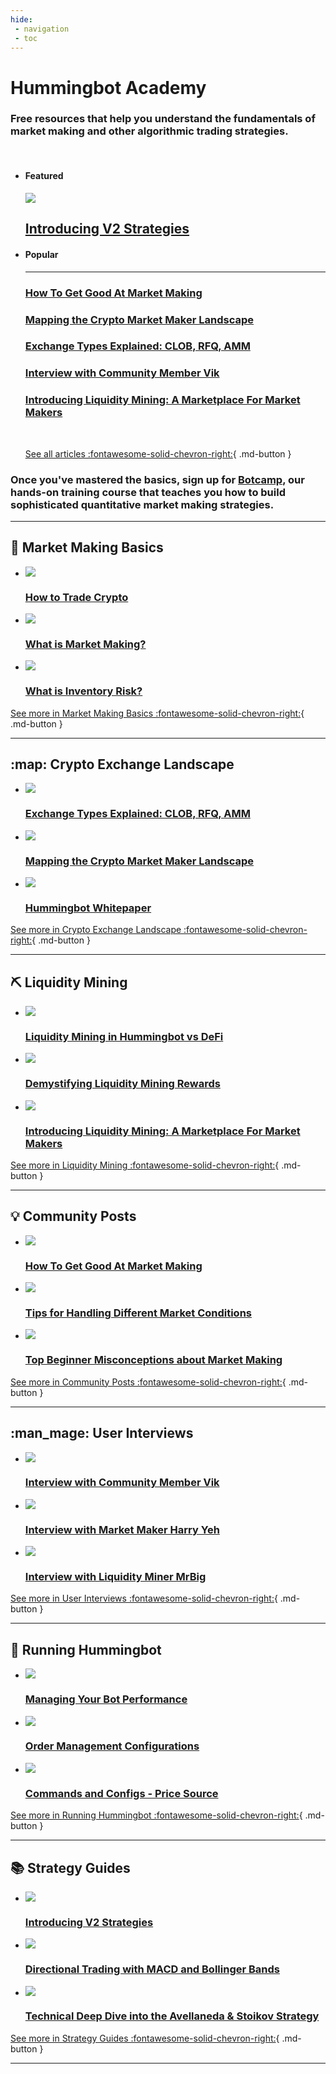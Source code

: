 ```yaml
---
hide:
 - navigation
 - toc
---
```


# Hummingbot Academy

### Free resources that help you understand the fundamentals of **market making** and other algorithmic trading strategies.

<br />

<div class="grid two-thirds cards" markdown>

-   #### Featured
    
    [![](/assets/thumbnails/composable-mm.jpg)](/blog/introducing-v2-strategies)

    ## [Introducing V2 Strategies](/blog/introducing-v2-strategies)

-   #### Popular

    ---

    ### [How To Get Good At Market Making](/blog/how-to-get-good-at-market-making/)

    ### [Mapping the Crypto Market Maker Landscape](/blog/mapping-the-crypto-market-maker-landscape/)

    ### [Exchange Types Explained: CLOB, RFQ, AMM](/blog/exchange-types-explained-clob-rfq-amm/)

    ### [Interview with Community Member Vik](/blog/interview-with-community-member-vik/)

    ### [Introducing Liquidity Mining: A Marketplace For Market Makers](/blog/introducing-liquidity-mining-a-marketplace-for-market-makers/)

    <br />

    [See all articles :fontawesome-solid-chevron-right:](all.md){ .md-button }

</div>

### Once you've mastered the basics, sign up for **[Botcamp](/botcamp)**, our hands-on training course that teaches you how to build sophisticated quantitative market making strategies.

---

## :thinking: Market Making Basics

<div class="grid cards" markdown>

-   [![](/blog/how-to-trade-crypto/cover.jpg)](/blog/how-to-trade-crypto/)

    ### [How to Trade Crypto](/blog/how-to-trade-crypto/)

-   [![](/blog/what-is-market-making/cover.png)](/blog/what-is-market-making/)

    ### [What is Market Making?](/blog/what-is-market-making/)

-   [![](/blog/what-is-inventory-risk/cover.jpg)](/blog/what-is-inventory-risk/)

    ### [What is Inventory Risk?](/blog/what-is-inventory-risk/)

</div>

[See more in Market Making Basics :fontawesome-solid-chevron-right:](/academy/all/#market-making-basics){ .md-button }

---

## :map: Crypto Exchange Landscape

<div class="grid cards" markdown>

-   [![](/blog/exchange-types-explained-clob-rfq-amm/cover.png)](/blog/exchange-types-explained-clob-rfq-amm/)

    ### [Exchange Types Explained: CLOB, RFQ, AMM](/blog/exchange-types-explained-clob-rfq-amm/)

-   [![](/blog/mapping-the-crypto-market-maker-landscape/market-makers.jpg)](/blog/mapping-the-crypto-market-maker-landscape/)

    ### [Mapping the Crypto Market Maker Landscape](/blog/mapping-the-crypto-market-maker-landscape/)

-   [![](/assets/brand/hummingbot.png)](/blog/hummingbot-whitepaper/)

    ### [Hummingbot Whitepaper](/blog/hummingbot-whitepaper/)

</div>

[See more in Crypto Exchange Landscape :fontawesome-solid-chevron-right:](/academy/all/#crypto-exchange-landscape){ .md-button }

---

## :pick: Liquidity Mining

<div class="grid cards" markdown>

-   [![](/blog/liquidity-mining-in-hummingbot-vs-defi/cover.jpg)](/blog/liquidity-mining-in-hummingbot-vs-defi)

    ### [Liquidity Mining in Hummingbot vs DeFi](/blog/liquidity-mining-in-hummingbot-vs-defi)

-   [![](/blog/demystifying-liquidity-mining-rewards/cover.webp)](/blog/demystifying-liquidity-mining-rewards/)

    ### [Demystifying Liquidity Mining Rewards](/blog/demystifying-liquidity-mining-rewards/)

-   [![](/blog/introducing-liquidity-mining-a-marketplace-for-market-makers/partners.png)](/blog/introducing-liquidity-mining-a-marketplace-for-market-makers/)

    ### [Introducing Liquidity Mining: A Marketplace For Market Makers](/blog/introducing-liquidity-mining-a-marketplace-for-market-makers/)

</div>

[See more in Liquidity Mining :fontawesome-solid-chevron-right:](/academy/all/#liquidity-mining){ .md-button }

---

## :bulb: Community Posts

<div class="grid cards" markdown>

-   [![](/blog/how-to-get-good-at-market-making/cover.webp)](/blog/how-to-get-good-at-market-making/)

    ### [How To Get Good At Market Making](/blog/how-to-get-good-at-market-making/)

-   [![](/blog/tips-for-handling-different-market-conditions/cover.webp)](/blog/tips-for-handling-different-market-conditions/)

    ### [Tips for Handling Different Market Conditions](/blog/tips-for-handling-different-market-conditions/)

-   [![](/blog/top-beginners-top-misconceptions-about-market-making/cover.jpg)](/blog/top-beginner-misconceptions-about-market-making/)

    ### [Top Beginner Misconceptions about Market Making](/blog/top-beginner-misconceptions-about-market-making/)

</div>

[See more in Community Posts :fontawesome-solid-chevron-right:](/academy/all/#community-posts){ .md-button }

---

## :man_mage: User Interviews

<div class="grid cards" markdown>

-   [![](/blog/interview-with-community-member-vik/cover.png)](/blog/interview-with-community-member-vik/)

    ### [Interview with Community Member Vik](/blog/interview-with-community-member-vik/)

-   [![](/blog/interview-with-market-maker-harry-yeh/cover.png)](/blog/interview-with-market-maker-harry-yeh/)

    ### [Interview with Market Maker Harry Yeh](/blog/interview-with-market-maker-harry-yeh/)

-   [![](/blog/interview-with-liquidity-miner-mrbig/Cover.png)](/blog/interview-with-liquidity-miner-mrbig/)

    ### [Interview with Liquidity Miner MrBig](/blog/interview-with-liquidity-miner-mrbig/)

</div>

[See more in User Interviews :fontawesome-solid-chevron-right:](/academy/all/#user-interviews){ .md-button }

---

## :robot: Running Hummingbot

<div class="grid cards" markdown>

-   [![](/blog/managing-your-bot-performance/cover.jpg)](/blog/managing-your-bot-performance/)

    ### [Managing Your Bot Performance](/blog/managing-your-bot-performance/)

-   [![](/blog/order-management-configurations/Cover.png)](/blog/order-management-configurations/)

    ### [Order Management Configurations](/blog/order-management-configurations/)

-   [![](/blog/commands-and-configs-price-source/pricesource.jpg)](/blog/commands-and-configs-price-source/)

    ### [Commands and Configs - Price Source](/blog/commands-and-configs-price-source/)

</div>

[See more in Running Hummingbot :fontawesome-solid-chevron-right:](/academy/all/#running-hummingbot){ .md-button }

---

## :books: Strategy Guides

<div class="grid cards" markdown>

-   [![](/assets/thumbnails/composable-mm.jpg)](blog/introducing-v2-strategies/)

    ### [Introducing V2 Strategies](blog/introducing-v2-strategies/)

-   [![](/blog/directional-trading-with-macd-and-bollinger-bands/cover.png)](/blog/directional-trading-with-macd-and-bollinger-bands/)

    ### [Directional Trading with MACD and Bollinger Bands](/blog/directional-trading-with-macd-and-bollinger-bands/)

-   [![](/blog/technical-deep-dive-into-the-avellaneda-stoikov-strategy/cover.png)](/blog/technical-deep-dive-into-the-avellaneda-stoikov-strategy/)

    ### [Technical Deep Dive into the Avellaneda & Stoikov Strategy](/blog/technical-deep-dive-into-the-avellaneda-stoikov-strategy/)

</div>

[See more in Strategy Guides  :fontawesome-solid-chevron-right:](/academy/all/#strategy-guides){ .md-button }

---
